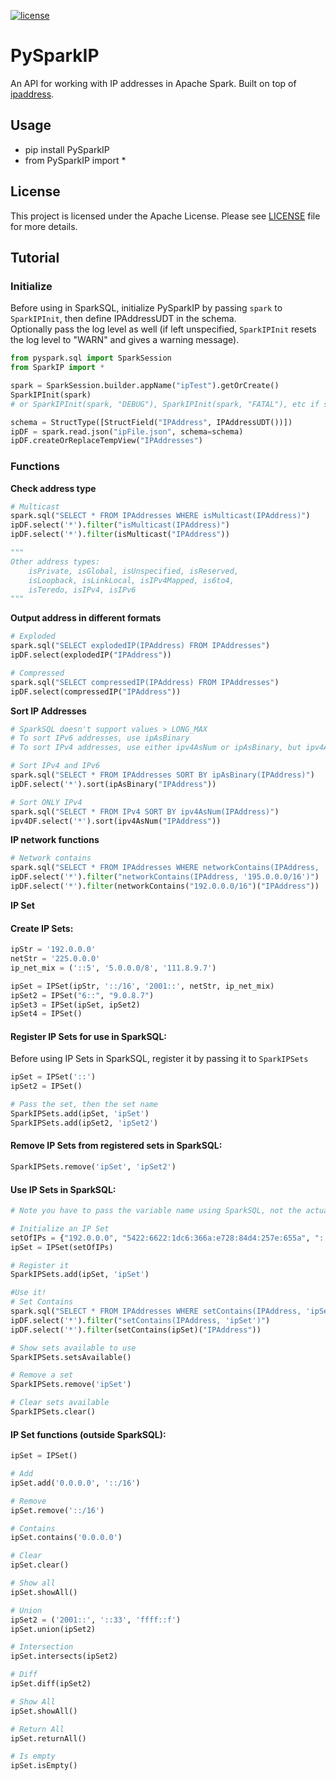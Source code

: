 [![license](https://img.shields.io/badge/license-Apache_2.0-blue.svg)](https://github.com/jshalaby510/PySparkIP/blob/main/LICENSE)

# PySparkIP
An API for working with IP addresses in Apache Spark. Built on top of [ipaddress](https://docs.python.org/3/library/ipaddress.html).

## Usage
  * pip install PySparkIP
  * from PySparkIP import *

## License
This project is licensed under the Apache License. Please see [LICENSE](LICENSE) file for more details.

## Tutorial
### Initialize
Before using in SparkSQL, initialize PySparkIP by passing `spark` to `SparkIPInit`, 
then define IPAddressUDT in the schema.
<br/>
Optionally pass the log level as well (if left unspecified, `SparkIPInit` resets 
the log level to "WARN" and gives a warning message).
```python
from pyspark.sql import SparkSession
from SparkIP import *

spark = SparkSession.builder.appName("ipTest").getOrCreate()
SparkIPInit(spark)
# or SparkIPInit(spark, "DEBUG"), SparkIPInit(spark, "FATAL"), etc if specifying a log level

schema = StructType([StructField("IPAddress", IPAddressUDT())])
ipDF = spark.read.json("ipFile.json", schema=schema)
ipDF.createOrReplaceTempView("IPAddresses")
```

### Functions
**Check address type**
```python
# Multicast
spark.sql("SELECT * FROM IPAddresses WHERE isMulticast(IPAddress)")
ipDF.select('*').filter("isMulticast(IPAddress)")
ipDF.select('*').filter(isMulticast("IPAddress"))

"""
Other address types:
    isPrivate, isGlobal, isUnspecified, isReserved, 
    isLoopback, isLinkLocal, isIPv4Mapped, is6to4, 
    isTeredo, isIPv4, isIPv6
"""
```

**Output address in different formats**
```python
# Exploded
spark.sql("SELECT explodedIP(IPAddress) FROM IPAddresses")
ipDF.select(explodedIP("IPAddress"))

# Compressed
spark.sql("SELECT compressedIP(IPAddress) FROM IPAddresses")
ipDF.select(compressedIP("IPAddress"))
```

**Sort IP Addresses**
```python
# SparkSQL doesn't support values > LONG_MAX
# To sort IPv6 addresses, use ipAsBinary
# To sort IPv4 addresses, use either ipv4AsNum or ipAsBinary, but ipv4AsNum is more efficient

# Sort IPv4 and IPv6
spark.sql("SELECT * FROM IPAddresses SORT BY ipAsBinary(IPAddress)")
ipDF.select('*').sort(ipAsBinary("IPAddress"))

# Sort ONLY IPv4
spark.sql("SELECT * FROM IPv4 SORT BY ipv4AsNum(IPAddress)")
ipv4DF.select('*').sort(ipv4AsNum("IPAddress"))
```

**IP network functions**
```python
# Network contains
spark.sql("SELECT * FROM IPAddresses WHERE networkContains(IPAddress, '195.0.0.0/16')")
ipDF.select('*').filter("networkContains(IPAddress, '195.0.0.0/16')")
ipDF.select('*').filter(networkContains("192.0.0.0/16")("IPAddress"))
```

**IP Set**
#### Create IP Sets:
```python
ipStr = '192.0.0.0'
netStr = '225.0.0.0'
ip_net_mix = ('::5', '5.0.0.0/8', '111.8.9.7')

ipSet = IPSet(ipStr, '::/16', '2001::', netStr, ip_net_mix)
ipSet2 = IPSet("6::", "9.0.8.7")
ipSet3 = IPSet(ipSet, ipSet2)
ipSet4 = IPSet()
```
#### Register IP Sets for use in SparkSQL:
Before using IP Sets in SparkSQL, register it by passing it to `SparkIPSets`
```python
ipSet = IPSet('::')
ipSet2 = IPSet()

# Pass the set, then the set name
SparkIPSets.add(ipSet, 'ipSet')
SparkIPSets.add(ipSet2, 'ipSet2')
```
#### Remove IP Sets from registered sets in SparkSQL:
```python
SparkIPSets.remove('ipSet', 'ipSet2')
```

#### Use IP Sets in SparkSQL:
```python
# Note you have to pass the variable name using SparkSQL, not the actual variable

# Initialize an IP Set
setOfIPs = {"192.0.0.0", "5422:6622:1dc6:366a:e728:84d4:257e:655a", "::"}
ipSet = IPSet(setOfIPs)

# Register it
SparkIPSets.add(ipSet, 'ipSet')

#Use it!
# Set Contains
spark.sql("SELECT * FROM IPAddresses WHERE setContains(IPAddress, 'ipSet')")
ipDF.select('*').filter("setContains(IPAddress, 'ipSet')")
ipDF.select('*').filter(setContains(ipSet)("IPAddress"))

# Show sets available to use
SparkIPSets.setsAvailable()

# Remove a set
SparkIPSets.remove('ipSet')

# Clear sets available
SparkIPSets.clear()
```

#### IP Set functions (outside SparkSQL):
```python
ipSet = IPSet()

# Add
ipSet.add('0.0.0.0', '::/16')

# Remove
ipSet.remove('::/16')

# Contains
ipSet.contains('0.0.0.0')

# Clear
ipSet.clear()

# Show all
ipSet.showAll()

# Union
ipSet2 = ('2001::', '::33', 'ffff::f')
ipSet.union(ipSet2)

# Intersection
ipSet.intersects(ipSet2)

# Diff
ipSet.diff(ipSet2)

# Show All
ipSet.showAll()

# Return All
ipSet.returnAll()

# Is empty
ipSet.isEmpty()
```
